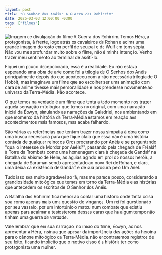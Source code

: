 ```yaml
---
layout: post
title: "O Senhor dos Anéis: A Guerra dos Rohirrim"
date: 2025-03-03 12:00:00 -0300
tags: ["filmes"]
---
```

<div class="gallery">
    <img src="{{ site.baseurl }}/assets/fotos/2025/03/Rohirrim.jpg" alt="Imagem de divulgação do filme A Guerra dos Rohirrim. Temos Héra, a protagonista, à frente, logo atrás os cavaleiros de Rohan e acima uma grande imagem do rosto em perfil de seu pai e de Wulf em tons sépia." title="um pôster de A Guerra dos Rohirrim">
</div>
Não vou me aprofundar muito sobre o filme, não é minha intenção. Venho trazer meu sentimento ao terminar de assití-lo.  

Fiquei um pouco decepcionado, essa é a realidade. Eu não estava esperando uma obra de arte como foi a trilogia de O Senhos dos Anéis, principalmente depois do que aconteceu com ~~a não necessária trilogia de~~ O Hobbit, mas imaginava um filme que ao escolher ser uma animação com cara de anime tivesse mais personalidade e nos prendesse novamente ao universo da Terra-Média. Não acontece.  

O que temos na verdade é um filme que tenta a todo momento nos trazer aquela sensação mitológica que temos no original, com uma narração inicial da Éowyn, simulando as narrações da Galadriel, nos ambientando em que momento da história da Terra-Média estamos em relação aos acontecimentos mais famosos, mas acaba falhando. 

São várias as referências que tentam trazer nossa simpatia à obra como uma busca necessária para que fique claro que essa não é uma história contada de qualquer reino: os Orcs procurando por Anéis e se perguntando "qual o interesse de Mordor por Anéis?", passando pela chegada de Fréaláf à Torre da Trombeta como uma homenagem clara à chegada de Gandalf na Batalha do Abismo de Helm, as águias agindo em prol do nossos heróis, a chegada de Saruman sendo apresentado ao novo Rei de Rohan, e claro, uma deixa da existência de Gandalf e de sua procura pelo Um Anel.  

Tudo isso soa muito agradável ao fã, mas me parece pouco, considerando a grandiosidade mitológica que temos em torno da Terra-Média e as histórias que antecedem os escritos de O Senhor dos Anéis.  

A Batalha dos Rohirrim fica menor ao contar uma história onde tanta coisa soa como apenas mais uma questão de vingança. Um rei foi questionado por seu vassalo, por um infortúnio o matou num combate que existiu apenas para acalmar a testosterona desses caras que há algum tempo não tinham uma guerra *de verdade*. 

Vale lembrar que em sua narração, no início do filme, Éowyn, ao nos apresentar à Héra, insinua que apesar da importância das ações da heroína para o cânone mitológico da Terra-Média, não encontraremos registros de seu feito, ficando implícito que o motivo disso é a história ter como protagonista uma mulher.